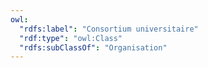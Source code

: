```yaml
---
owl:
  "rdfs:label": "Consortium universitaire"
  "rdf:type": "owl:Class"
  "rdfs:subClassOf": "Organisation"
---
```


<OntologyTable frontMatter={frontMatter}/>
